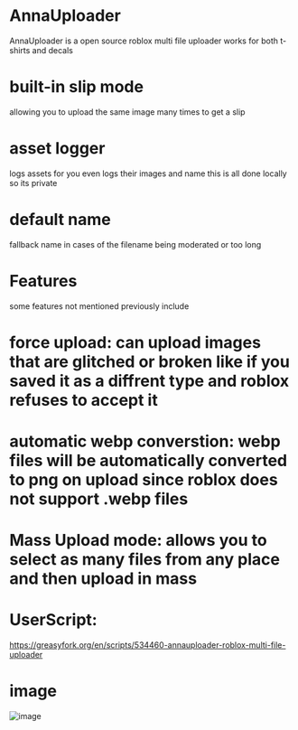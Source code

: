 # AnnaUploader
AnnaUploader is a open source roblox multi file uploader works for both t-shirts and decals
# built-in slip mode 
allowing you to upload the same image many times to get a slip
# asset logger 
logs assets for you even logs their images and name this is all done locally so its private
# default name 
fallback name in cases of the filename being moderated or too long
# Features
some features not mentioned previously include 
# force upload: can upload images that are glitched or broken like if you saved it as a diffrent type and roblox refuses to accept it
# automatic webp converstion: webp files will be automatically converted to png on upload since roblox does not support .webp files
# Mass Upload mode: allows you to select as many files from any place and then upload in mass
# UserScript:
https://greasyfork.org/en/scripts/534460-annauploader-roblox-multi-file-uploader
# image
![image](https://github.com/user-attachments/assets/729ee032-c76c-4059-b5a1-5e604ed98c25)
